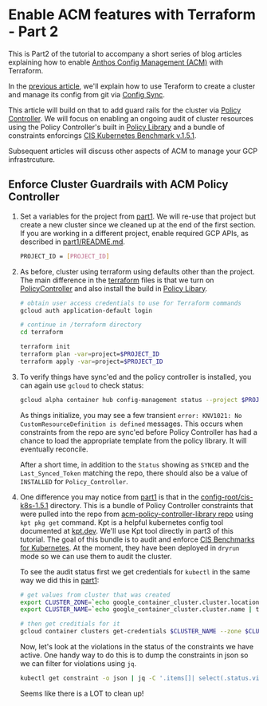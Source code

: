 # Enable ACM features with Terraform - Part 2

This is Part2 of the tutorial to accompany a short series of  blog articles explaining how to enable [Anthos Config Management (ACM)](https://cloud.google.com/anthos/config-management) with Terraform.

In the [previous article](../acm-terraform-blog-part1), we'll explain how to use Teraform to create a cluster and manage its config from git via [Config Sync](https://cloud.google.com/anthos-config-management/docs/config-sync-overview).

This article will build on that to add guard rails for the cluster via [Policy Controller](https://cloud.google.com/anthos-config-management/docs/concepts/policy-controller). We will focus on enabling an ongoing audit of cluster resources using the Policy Controller's built in [Policy Library](http://cloud/anthos-config-management/docs/reference/constraint-template-library) and a bundle of constraints enforcings [CIS Kubernetes Benchmark v.1.5.1](https://cloud.google.com/kubernetes-engine/docs/concepts/cis-benchmarks).

Subsequent articles will discuss other aspects of ACM to manage your GCP infrastrcuture.

## Enforce Cluster Guardrails with ACM Policy Controller

1. Set a variables for the project from [part1](../acm-terraform-blog-part1). We will re-use that project but create a new cluster since we cleaned up at the end of the first section. If you are working in a different project, enable required GCP APIs, as described in [part1/README.md](../part1/README.md).

    ```bash
    PROJECT_ID = [PROJECT_ID]
    ```

1. As before, cluster using terraform using defaults other than the project. The main difference in the [terraform](terraform) files is that we turn on [PolicyController](https://cloud.google.com/anthos-config-management/docs/concepts/policy-controller) and also install the build in [Policy Libary](https://cloud.google.com/anthos-config-management/docs/reference/constraint-template-library).

    ```bash
    # obtain user access credentials to use for Terraform commands
    gcloud auth application-default login

    # continue in /terraform directory
    cd terraform

    terraform init
    terraform plan -var=project=$PROJECT_ID
    terraform apply -var=project=$PROJECT_ID
    ```

1. To verify things have sync'ed and the policy controller is installed, you can again use `gcloud` to check status:

    ```bash
    gcloud alpha container hub config-management status --project $PROJECT_ID
    ```

    As things initialize, you may see a few transient `error: KNV1021: No CustomResourceDefinition is defined` messages. This occurs when constraints from the repo are sync'ed before Policy Controller has had a chance to load the appropriate template from the policy library. It will eventually reconcile.

    After a short time, in addition to the `Status` showing as `SYNCED` and the `Last_Synced_Token` matching the repo, there should also be a value of `INSTALLED` for `Policy_Controller`.

1. One difference you may notice from [part1](../acm-terraform-blog-part1) is that in the [config-root/cis-k8s-1.5.1](config-root/cis-k8s-1.5.1) directory. This is a bundle of Policy Controller constraints that were pulled into the repo from [acm-policy-controller-library repo](https://github.com/GoogleCloudPlatform/acm-policy-controller-library/tree/master/bundles/cis-k8s-1.5.1) using `kpt pkg get` command. Kpt is a helpful kubernetes config tool documented at [kpt.dev](https://kpt.dev/). We'll use Kpt tool directly in part3 of this tutorial. The goal of this bundle is to audit and enforce [CIS Benchmarks for Kubernetes](https://cloud.google.com/kubernetes-engine/docs/concepts/cis-benchmarks). At the moment, they have been deployed in `dryrun` mode so we can use them to audit the cluster.

    To see the audit status first we get credentials for `kubectl` in the same way we did this in [part1](../part1):

    ```bash
    # get values from cluster that was created
    export CLUSTER_ZONE=`echo google_container_cluster.cluster.location | terraform console | sed s/\"//g`
    export CLUSTER_NAME=`echo google_container_cluster.cluster.name | terraform console | sed s/\"//g`

    # then get creditials for it
    gcloud container clusters get-credentials $CLUSTER_NAME --zone $CLUSTER_ZONE --project $PROJECT_ID

    ```

    Now, let's look at the violations in the status of the constraints we have active. One handy way to do this is to dump the constraints in json so we can filter for violations using `jq`.

    ```bash
    kubectl get constraint -o json | jq -C '.items[]| select(.status.violations)| .kind,.status.violations'
    ```

    Seems like there is a LOT to clean up!

